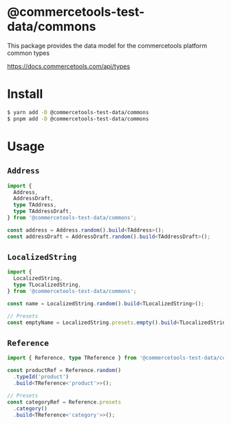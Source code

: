 # @commercetools-test-data/commons

This package provides the data model for the commercetools platform common types

https://docs.commercetools.com/api/types

# Install

```bash
$ yarn add -D @commercetools-test-data/commons
$ pnpm add -D @commercetools-test-data/commons
```

# Usage

## `Address`

```ts
import {
  Address,
  AddressDraft,
  type TAddress,
  type TAddressDraft,
} from '@commercetools-test-data/commons';

const address = Address.random().build<TAddress>();
const addressDraft = AddressDraft.random().build<TAddressDraft>();
```

## `LocalizedString`

```ts
import {
  LocalizedString,
  type TLocalizedString,
} from '@commercetools-test-data/commons';

const name = LocalizedString.random().build<TLocalizedString>();

// Presets
const emptyName = LocalizedString.presets.empty().build<TLocalizedString>();
```

## `Reference`

```ts
import { Reference, type TReference } from '@commercetools-test-data/commons';

const productRef = Reference.random()
  .typeId('product')
  .build<TReference<'product'>>();

// Presets
const categoryRef = Reference.presets
  .category()
  .build<TReference<'category'>>();
```

